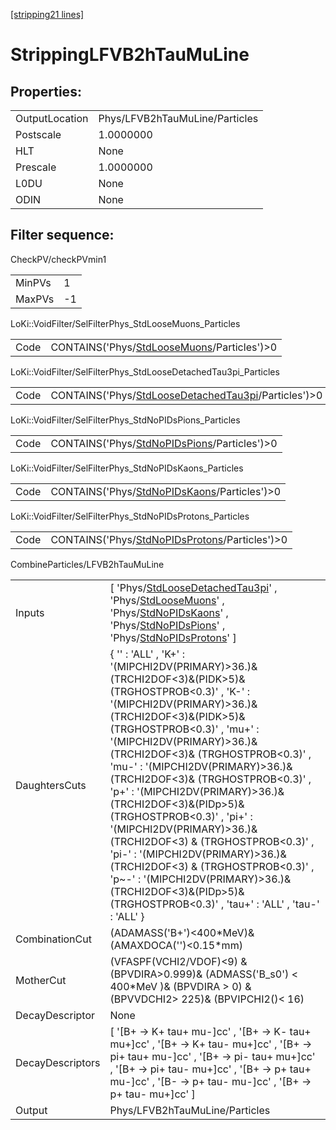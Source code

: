 [[stripping21 lines]](./stripping21-index)

# StrippingLFVB2hTauMuLine

## Properties:

|                |                                |
|----------------|--------------------------------|
| OutputLocation | Phys/LFVB2hTauMuLine/Particles |
| Postscale      | 1.0000000                      |
| HLT            | None                           |
| Prescale       | 1.0000000                      |
| L0DU           | None                           |
| ODIN           | None                           |

## Filter sequence:

CheckPV/checkPVmin1

|        |     |
|--------|-----|
| MinPVs | 1   |
| MaxPVs | -1  |

LoKi::VoidFilter/SelFilterPhys_StdLooseMuons_Particles

|      |                                                                                            |
|------|--------------------------------------------------------------------------------------------|
| Code | CONTAINS('Phys/[StdLooseMuons](./stripping21-commonparticles-stdloosemuons)/Particles')\>0 |

LoKi::VoidFilter/SelFilterPhys_StdLooseDetachedTau3pi_Particles

|      |                                                                                                              |
|------|--------------------------------------------------------------------------------------------------------------|
| Code | CONTAINS('Phys/[StdLooseDetachedTau3pi](./stripping21-commonparticles-stdloosedetachedtau3pi)/Particles')\>0 |

LoKi::VoidFilter/SelFilterPhys_StdNoPIDsPions_Particles

|      |                                                                                              |
|------|----------------------------------------------------------------------------------------------|
| Code | CONTAINS('Phys/[StdNoPIDsPions](./stripping21-commonparticles-stdnopidspions)/Particles')\>0 |

LoKi::VoidFilter/SelFilterPhys_StdNoPIDsKaons_Particles

|      |                                                                                              |
|------|----------------------------------------------------------------------------------------------|
| Code | CONTAINS('Phys/[StdNoPIDsKaons](./stripping21-commonparticles-stdnopidskaons)/Particles')\>0 |

LoKi::VoidFilter/SelFilterPhys_StdNoPIDsProtons_Particles

|      |                                                                                                  |
|------|--------------------------------------------------------------------------------------------------|
| Code | CONTAINS('Phys/[StdNoPIDsProtons](./stripping21-commonparticles-stdnopidsprotons)/Particles')\>0 |

CombineParticles/LFVB2hTauMuLine

|                  |                                                                                                                                                                                                                                                                                                                                                                                                                                                                                                                                                                                                                                                                                                 |
|------------------|-------------------------------------------------------------------------------------------------------------------------------------------------------------------------------------------------------------------------------------------------------------------------------------------------------------------------------------------------------------------------------------------------------------------------------------------------------------------------------------------------------------------------------------------------------------------------------------------------------------------------------------------------------------------------------------------------|
| Inputs           | [ 'Phys/[StdLooseDetachedTau3pi](./stripping21-commonparticles-stdloosedetachedtau3pi)' , 'Phys/[StdLooseMuons](./stripping21-commonparticles-stdloosemuons)' , 'Phys/[StdNoPIDsKaons](./stripping21-commonparticles-stdnopidskaons)' , 'Phys/[StdNoPIDsPions](./stripping21-commonparticles-stdnopidspions)' , 'Phys/[StdNoPIDsProtons](./stripping21-commonparticles-stdnopidsprotons)' ]                                                                                                                                                                                                                                                                                                   |
| DaughtersCuts    | { '' : 'ALL' , 'K+' : '(MIPCHI2DV(PRIMARY)\>36.)&(TRCHI2DOF\<3)&(PIDK\>5)& (TRGHOSTPROB\<0.3)' , 'K-' : '(MIPCHI2DV(PRIMARY)\>36.)&(TRCHI2DOF\<3)&(PIDK\>5)& (TRGHOSTPROB\<0.3)' , 'mu+' : '(MIPCHI2DV(PRIMARY)\>36.)&(TRCHI2DOF\<3)& (TRGHOSTPROB\<0.3)' , 'mu-' : '(MIPCHI2DV(PRIMARY)\>36.)&(TRCHI2DOF\<3)& (TRGHOSTPROB\<0.3)' , 'p+' : '(MIPCHI2DV(PRIMARY)\>36.)&(TRCHI2DOF\<3)&(PIDp\>5)& (TRGHOSTPROB\<0.3)' , 'pi+' : '(MIPCHI2DV(PRIMARY)\>36.)&(TRCHI2DOF\<3) & (TRGHOSTPROB\<0.3)' , 'pi-' : '(MIPCHI2DV(PRIMARY)\>36.)&(TRCHI2DOF\<3) & (TRGHOSTPROB\<0.3)' , 'p~-' : '(MIPCHI2DV(PRIMARY)\>36.)&(TRCHI2DOF\<3)&(PIDp\>5)& (TRGHOSTPROB\<0.3)' , 'tau+' : 'ALL' , 'tau-' : 'ALL' } |
| CombinationCut   | (ADAMASS('B+')\<400\*MeV)& (AMAXDOCA('')\<0.15\*mm)                                                                                                                                                                                                                                                                                                                                                                                                                                                                                                                                                                                                                                             |
| MotherCut        | (VFASPF(VCHI2/VDOF)\<9) & (BPVDIRA\>0.999)& (ADMASS('B_s0') \< 400\*MeV )& (BPVDIRA \> 0) & (BPVVDCHI2\> 225)& (BPVIPCHI2()\< 16)                                                                                                                                                                                                                                                                                                                                                                                                                                                                                                                                                               |
| DecayDescriptor  | None                                                                                                                                                                                                                                                                                                                                                                                                                                                                                                                                                                                                                                                                                            |
| DecayDescriptors | [ '[B+ -\> K+ tau+ mu-]cc' , '[B+ -\> K- tau+ mu+]cc' , '[B+ -\> K+ tau- mu+]cc' , '[B+ -\> pi+ tau+ mu-]cc' , '[B+ -\> pi- tau+ mu+]cc' , '[B+ -\> pi+ tau- mu+]cc' , '[B+ -\> p+ tau+ mu-]cc' , '[B- -\> p+ tau- mu-]cc' , '[B+ -\> p+ tau- mu+]cc' ]                                                                                                                                                                                                                                                                                                                                                                                                                     |
| Output           | Phys/LFVB2hTauMuLine/Particles                                                                                                                                                                                                                                                                                                                                                                                                                                                                                                                                                                                                                                                                  |
